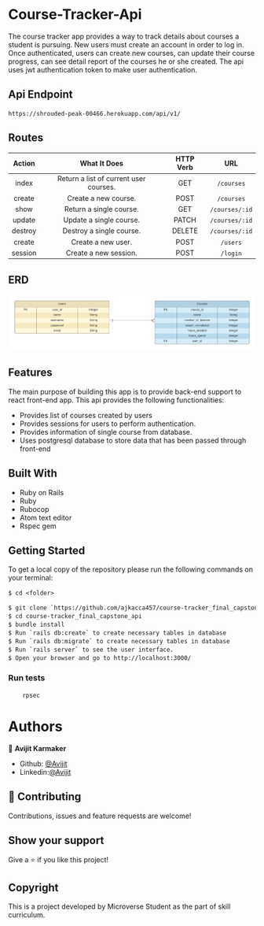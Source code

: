 # Course-Tracker-Api

The course tracker app provides a way to track details about courses a student is pursuing.  New users must create an account in order to log in.  Once authenticated, users can create new courses, can update their course progress, can see detail report of the courses he or she created. The api uses jwt authentication token to make user authentication.

## Api Endpoint
```
https://shrouded-peak-00466.herokuapp.com/api/v1/

```
## Routes

| Action  | What It Does                             | HTTP Verb | URL           |
|:-------:|:----------------------------------------:|:---------:|:-------------:|
| index   | Return a list of current user courses. | GET       | `/courses`     |
| create  | Create a new course.     | POST      | `/courses`     |
| show    | Return a single course.  | GET       | `/courses/:id` |
| update  | Update a single course.  | PATCH     | `/courses/:id` |
| destroy | Destroy a single course. | DELETE    | `/courses/:id` |
| create  | Create a new user.       | POST      | `/users`       |
| session | Create a new session.    | POST      | `/login`       |


## ERD
![screenshot](./image/coursetracker.png)

## Features
The main purpose of building this app is to provide back-end support to react front-end app. This api provides the following functionalities:
- Provides list of courses created by users
- Provides sessions for users to perform authentication.
- Provides information of single course from database.
- Uses postgresql database to store data that has been passed through front-end  

## Built With

- Ruby on Rails
- Ruby
- Rubocop
- Atom text editor
- Rspec gem

## Getting Started

To get a local copy of the repository please run the following commands on your terminal:

```
$ cd <folder>
```

```bash
$ git clone `https://github.com/ajkacca457/course-tracker_final_capstone_api.git`
$ cd course-tracker_final_capstone_api
$ bundle install
$ Run `rails db:create` to create necessary tables in database
$ Run `rails db:migrate` to create necessary tables in database
$ Run `rails server` to see the user interface.
$ Open your browser and go to http://localhost:3000/
```

### Run tests

```
    rpsec 
```

# Authors

👤 **Avijit Karmaker**

- Github: [@Avijit](https://github.com/ajkacca457)
- Linkedin:[@Avijit](https://www.linkedin.com/in/avijit-karmaker-8738a54)

## 🤝 Contributing

Contributions, issues and feature requests are welcome!

## Show your support

Give a ⭐️ if you like this project!

## Copyright
This is a project developed by Microverse Student as the part of skill curriculum.
